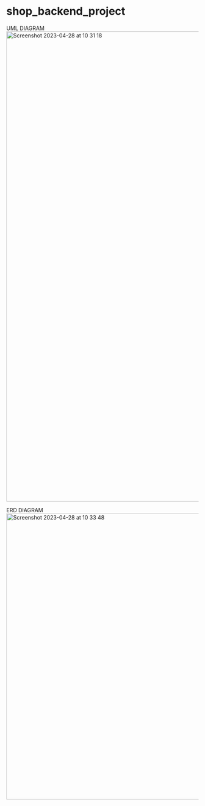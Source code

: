 # shop_backend_project

UML DIAGRAM
<img width="1229" alt="Screenshot 2023-04-28 at 10 31 18" src="https://user-images.githubusercontent.com/126800144/235114091-e5649a80-b00b-4ed5-93ad-299f6b14b881.png">

ERD DIAGRAM
<img width="748" alt="Screenshot 2023-04-28 at 10 33 48" src="https://user-images.githubusercontent.com/126800144/235114294-53bbc666-ada9-4b89-b640-bad5034faba8.png">

